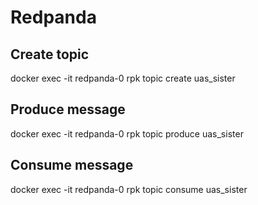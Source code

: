# Redpanda

## Create topic
docker exec -it redpanda-0 rpk topic create uas_sister

## Produce message
docker exec -it redpanda-0 rpk topic produce uas_sister

## Consume message
docker exec -it redpanda-0 rpk topic consume uas_sister
